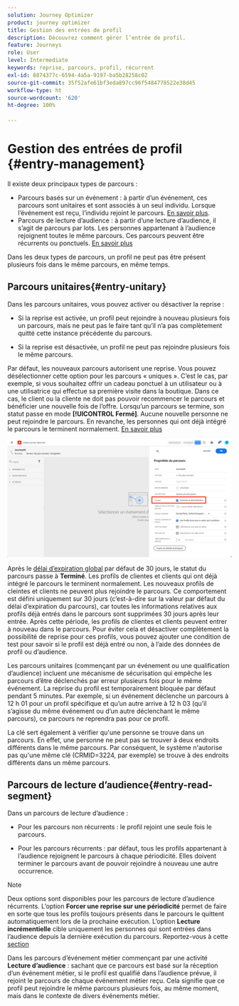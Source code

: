 ```yaml
---
solution: Journey Optimizer
product: journey optimizer
title: Gestion des entrées de profil
description: Découvrez comment gérer l’entrée de profil.
feature: Journeys
role: User
level: Intermediate
keywords: reprise, parcours, profil, récurrent
exl-id: 8874377c-6594-4a5a-9197-ba5b28258c02
source-git-commit: 35f52afe61bf3eda897cc96f5484778522e38d45
workflow-type: ht
source-wordcount: '620'
ht-degree: 100%

---
```



# Gestion des entrées de profil {#entry-management}

Il existe deux principaux types de parcours :

* Parcours basés sur un événement : à partir d’un événement, ces parcours sont unitaires et sont associés à un seul individu. Lorsque l’événement est reçu, l’individu rejoint le parcours. [En savoir plus](#entry-unitary).
* Parcours de lecture d’audience : à partir d’une lecture d’audience, il s’agit de parcours par lots. Les personnes appartenant à l’audience rejoignent toutes le même parcours. Ces parcours peuvent être récurrents ou ponctuels. [En savoir plus](#entry-read-segment)

Dans les deux types de parcours, un profil ne peut pas être présent plusieurs fois dans le même parcours, en même temps.

## Parcours unitaires{#entry-unitary}

Dans les parcours unitaires, vous pouvez activer ou désactiver la reprise :

* Si la reprise est activée, un profil peut rejoindre à nouveau plusieurs fois un parcours, mais ne peut pas le faire tant qu’il n’a pas complètement quitté cette instance précédente du parcours.

* Si la reprise est désactivée, un profil ne peut pas rejoindre plusieurs fois le même parcours.

Par défaut, les nouveaux parcours autorisent une reprise. Vous pouvez désélectionner cette option pour les parcours « uniques ». C’est le cas, par exemple, si vous souhaitez offrir un cadeau ponctuel à un utilisateur ou à une utilisatrice qui effectue sa première visite dans la boutique. Dans ce cas, le client ou la cliente ne doit pas pouvoir recommencer le parcours et bénéficier une nouvelle fois de l’offre. Lorsqu’un parcours se termine, son statut passe en mode **[!UICONTROL Fermé]**. Aucune nouvelle personne ne peut rejoindre le parcours. En revanche, les personnes qui ont déjà intégré le parcours le terminent normalement. [En savoir plus](journey-gs.md#entrance)

![](assets/journey-re-entrance.png)

Après le [délai d’expiration global](journey-gs.md#global_timeout) par défaut de 30 jours, le statut du parcours passe à **Terminé**. Les profils de clientes et clients qui ont déjà intégré le parcours le terminent normalement. Les nouveaux profils de cleintes et clients ne peuvent plus rejoindre le parcours. Ce comportement est défini uniquement sur 30 jours (c’est-à-dire sur la valeur par défaut du délai d’expiration du parcours), car toutes les informations relatives aux profils déjà entrés dans le parcours sont supprimées 30 jours après leur entrée. Après cette période, les profils de clientes et clients peuvent entrer à nouveau dans le parcours. Pour éviter cela et désactiver complètement la possibilité de reprise pour ces profils, vous pouvez ajouter une condition de test pour savoir si le profil est déjà entré ou non, à l’aide des données de profil ou d’audience.

<!--
Due to the 30-day journey timeout, when journey re-entrance is not allowed, we cannot make sure the re-entrance blocking will work more than 30 days. Indeed, as we remove all information about persons who entered the journey 30 days after they enter, we cannot know the person entered previously, more than 30 days ago. -->

Les parcours unitaires (commençant par un événement ou une qualification d’audience) incluent une mécanisme de sécurisation qui empêche les parcours d’être déclenchés par erreur plusieurs fois pour le même événement. La reprise du profil est temporairement bloquée par défaut pendant 5 minutes. Par exemple, si un événement déclenche un parcours à 12 h 01 pour un profil spécifique et qu’un autre arrive à 12 h 03 (qu’il s’agisse du même événement ou d’un autre déclenchant le même parcours), ce parcours ne reprendra pas pour ce profil.

La clé sert également à vérifier qu&#39;une personne se trouve dans un parcours. En effet, une personne ne peut pas se trouver à deux endroits différents dans le même parcours. Par conséquent, le système n&#39;autorise pas qu&#39;une même clé (CRMID=3224, par exemple) se trouve à des endroits différents dans un même parcours.

## Parcours de lecture d’audience{#entry-read-segment}

Dans un parcours de lecture d’audience :

* Pour les parcours non récurrents : le profil rejoint une seule fois le parcours.

* Pour les parcours récurrents : par défaut, tous les profils appartenant à l’audience rejoignent le parcours à chaque périodicité. Elles doivent terminer le parcours avant de pouvoir rejoindre à nouveau une autre occurrence.

>[!NOTE]
>
>Deux options sont disponibles pour les parcours de lecture d’audience récurrents. L’option **Forcer une reprise sur une périodicité** permet de faire en sorte que tous les profils toujours présents dans le parcours le quittent automatiquement lors de la prochaine exécution. Lʼoption **Lecture incrémentielle** cible uniquement les personnes qui sont entrées dans l’audience depuis la dernière exécution du parcours. Reportez-vous à cette [section](../building-journeys/read-audience.md#configuring-segment-trigger-activity)

Dans les parcours d’événement métier commençant par une activité **Lecture d’audience** : sachant que ce parcours est basé sur la réception d’un événement métier, si le profil est qualifié dans l’audience prévue, il rejoint le parcours de chaque événement métier reçu. Cela signifie que ce profil peut rejoindre le même parcours plusieurs fois, au même moment, mais dans le contexte de divers événements métier.